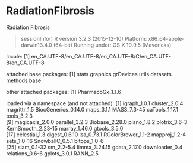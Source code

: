 # RadiationFibrosis
Radiation Fibrosis


> sessionInfo()
R version 3.2.3 (2015-12-10)
Platform: x86_64-apple-darwin13.4.0 (64-bit)
Running under: OS X 10.9.5 (Mavericks)

locale:
[1] en_CA.UTF-8/en_CA.UTF-8/en_CA.UTF-8/C/en_CA.UTF-8/en_CA.UTF-8

attached base packages:
[1] stats     graphics  grDevices utils     datasets  methods   base     

other attached packages:
[1] PharmacoGx_1.1.6

loaded via a namespace (and not attached):
 [1] igraph_1.0.1        cluster_2.0.4       magrittr_1.5        BiocGenerics_0.14.0 maps_3.1.1          MASS_7.3-45         caTools_1.17.1      tools_3.2.3        
 [9] magicaxis_2.0.0     parallel_3.2.3      Biobase_2.28.0      piano_1.8.2         plotrix_3.6-3       KernSmooth_2.23-15  marray_1.46.0       gtools_3.5.0       
[17] celestial_1.3       digest_0.6.10       lsa_0.73.1          RColorBrewer_1.1-2  mapproj_1.2-4       sets_1.0-16         SnowballC_0.5.1     bitops_1.0-6       
[25] slam_0.1-32         sm_2.2-5.4          limma_3.24.15       gdata_2.17.0        downloader_0.4      relations_0.6-6     gplots_3.0.1        RANN_2.5  
